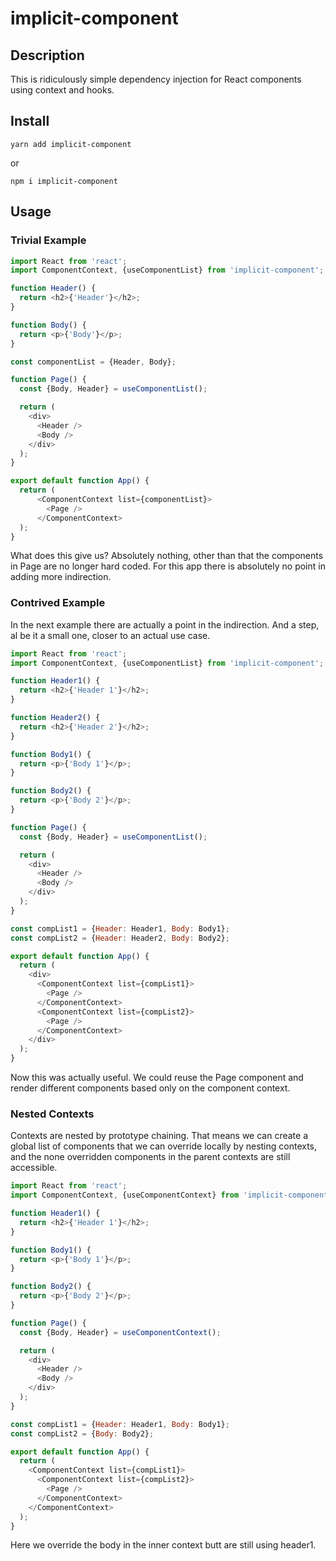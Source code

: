 # implicit-component

## Description

 This is ridiculously simple dependency injection for React components using context and hooks.


## Install

````
yarn add implicit-component
````
or

````
npm i implicit-component
````

## Usage

### Trivial Example
````javascript
import React from 'react';
import ComponentContext, {useComponentList} from 'implicit-component';

function Header() {
  return <h2>{'Header'}</h2>;
}

function Body() {
  return <p>{'Body'}</p>;
}

const componentList = {Header, Body};

function Page() {
  const {Body, Header} = useComponentList();

  return (
    <div>
      <Header />
      <Body />
    </div>
  );
}

export default function App() {
  return (
      <ComponentContext list={componentList}>
        <Page />
      </ComponentContext>
  );
}

````

What does this give us? Absolutely nothing, other than that the components in Page are no longer hard coded. For this app there is absolutely no point in adding more indirection.

### Contrived Example

In the next example there are actually a point in the indirection. And a step, al be it a small one, closer to an actual use case.

````javascript
import React from 'react';
import ComponentContext, {useComponentList} from 'implicit-component';

function Header1() {
  return <h2>{'Header 1'}</h2>;
}

function Header2() {
  return <h2>{'Header 2'}</h2>;
}

function Body1() {
  return <p>{'Body 1'}</p>;
}

function Body2() {
  return <p>{'Body 2'}</p>;
}

function Page() {
  const {Body, Header} = useComponentList();

  return (
    <div>
      <Header />
      <Body />
    </div>
  );
}

const compList1 = {Header: Header1, Body: Body1};
const compList2 = {Header: Header2, Body: Body2};

export default function App() {
  return (
    <div>
      <ComponentContext list={compList1}>
        <Page />
      </ComponentContext>
      <ComponentContext list={compList2}>
        <Page />
      </ComponentContext>
    </div>
  );
}

````

Now this was actually useful. We could reuse the Page component and render different components based only on the component context.

### Nested Contexts

Contexts are nested by prototype chaining. That means we can create a global list of components that we can override locally by nesting contexts, and the none overridden components in the parent contexts are still accessible.

````javascript
import React from 'react';
import ComponentContext, {useComponentContext} from 'implicit-component';

function Header1() {
  return <h2>{'Header 1'}</h2>;
}

function Body1() {
  return <p>{'Body 1'}</p>;
}

function Body2() {
  return <p>{'Body 2'}</p>;
}

function Page() {
  const {Body, Header} = useComponentContext();

  return (
    <div>
      <Header />
      <Body />
    </div>
  );
}

const compList1 = {Header: Header1, Body: Body1};
const compList2 = {Body: Body2};

export default function App() {
  return (
    <ComponentContext list={compList1}>
      <ComponentContext list={compList2}>
        <Page />
      </ComponentContext>
    </ComponentContext>
  );
}

````

Here we override the body in the inner context butt are still using header1.
